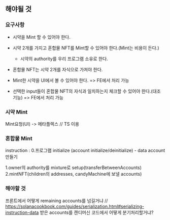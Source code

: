 ## 해야될 것

### 요구사항
- 시약을 Mint 할 수 있어야 한다.
- 시약 2개를 가지고 혼합물 NFT를 Mint할 수 있어야 한다.(Mint는 비용이 든다.)
    - 시약의 authority를 우리 프로그램 소유로 한다.
- 혼합물 NFT는 시약 2개를 자식으로 가져야 한다.

- Mint한 시약을 UI에서 볼 수 있어야 한다. => FE에서 처리 가능
- 선택한 input들이 혼합물 NFT의 자식과 일치하는지 체크할 수 있어야 한다.(대조 기능) => FE에서 처리 가능


### 시약 Mint
Mint요청(UI) -> 메타플렉스 // TS 이용
### 혼합물 Mint
instruction : 
  0.프로그램 initialize (account initialize/deinitialize)
    - data account 만들기

  1.owner의 authority를 mixture로 setup(transferBetweenAccounts)
  2.mintNFT(children의 addresses, candyMachine에 보낼 accounts)
  
### 해야할 것
프론트에서 어떻게 remaining accounts를 넘길거냐 // https://solanacookbook.com/guides/serialization.html#serializing-instruction-data
받은 accounts를 캔디머신 코드에서 어떻게 분기처리할거냐?

